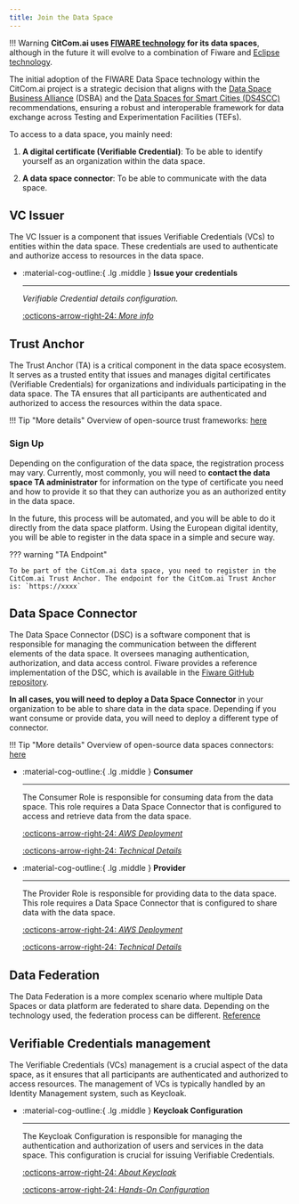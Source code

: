 ```yaml
---
title: Join the Data Space
---
```


!!! Warning
    **CitCom.ai uses [FIWARE technology](https://github.com/FIWARE/data-space-connector/tree/main) for its data spaces**, although in the future it will evolve to a combination of Fiware and [Eclipse technology](https://github.com/eclipse-edc/).

The initial adoption of the FIWARE Data Space technology within the CitCom.ai project is a strategic decision that aligns with the [Data Space Business Alliance](https://data-spaces-business-alliance.eu/) (DSBA) and the [Data Spaces for Smart Cities (DS4SCC)](https://www.ds4sscc.eu/) recommendations, ensuring a robust and interoperable framework for data exchange across Testing and Experimentation Facilities (TEFs).

To access to a data space, you mainly need: 

1. **A digital certificate (Verifiable Credential)**: To be able to identify yourself as an organization within the data space. 

2. **A data space connector**: To be able to communicate with the data space.

## VC Issuer

The VC Issuer is a component that issues Verifiable Credentials (VCs) to entities within the data space. These credentials are used to authenticate and authorize access to resources in the data space.

<div class="grid cards" markdown>

-   :material-cog-outline:{ .lg .middle } __Issue your credentials__

    ---

    _Verifiable Credential details configuration._

    [:octicons-arrow-right-24: _More info_](../../documentation/verifier_credentials/index.md#verifier-credential-issuer)

</div>

## Trust Anchor

The Trust Anchor (TA) is a critical component in the data space ecosystem. It serves as a trusted entity that issues and manages digital certificates (Verifiable Credentials) for organizations and individuals participating in the data space. The TA ensures that all participants are authenticated and authorized to access the resources within the data space.

!!! Tip "More details"
    Overview of open-source trust frameworks: [here](../../documentation/trust_frameworks/index.md)

### Sign Up

Depending on the configuration of the data space, the registration process may vary. Currently, most commonly, you will need to **contact the data space TA administrator** for information on the type of certificate you need and how to provide it so that they can authorize you as an authorized entity in the data space. 

In the future, this process will be automated, and you will be able to do it directly from the data space platform. Using the European digital identity, you will be able to register in the data space in a simple and secure way.

??? warning "TA Endpoint"

    To be part of the CitCom.ai data space, you need to register in the CitCom.ai Trust Anchor. The endpoint for the CitCom.ai Trust Anchor is: `https://xxxx`

## Data Space Connector

The Data Space Connector (DSC) is a software component that is responsible for managing the communication between the different elements of the data space. It oversees managing authentication, authorization, and data access control. Fiware provides a reference implementation of the DSC, which is available in the [Fiware GitHub repository](https://github.com/FIWARE/data-space-connector/tree/main).

**In all cases, you will need to deploy a Data Space Connector** in your organization to be able to share data in the data space. Depending if you want consume or provide data, you will need to deploy a different type of connector.

!!! Tip "More details"
    Overview of open-source data spaces connectors: [here](../../documentation/data_space_connectors/index.md)

<div class="grid cards" markdown>

-   :material-cog-outline:{ .lg .middle } __Consumer__

    ---

    The Consumer Role is responsible for consuming data from the data space. This role requires a Data Space Connector that is configured to access and retrieve data from the data space.

    [:octicons-arrow-right-24: _AWS Deployment_](../../documentation/mv_data_space/fiware/consumer.md)

    [:octicons-arrow-right-24: _Technical Details_](../../documentation/data_space_connectors/fiware/index.md#consumer)

-   :material-cog-outline:{ .lg .middle } __Provider__

    ---

    The Provider Role is responsible for providing data to the data space. This role requires a Data Space Connector that is configured to share data with the data space.

    [:octicons-arrow-right-24: _AWS Deployment_](../../documentation/mv_data_space/fiware/provider.md)

    [:octicons-arrow-right-24: _Technical Details_](../../documentation/data_space_connectors/fiware/index.md#provider)

</div>

## Data Federation

The Data Federation is a more complex scenario where multiple Data Spaces or data platform are federated to share data. Depending on the technology used, the federation process can be different. [Reference](../../documentation/data_federation/index.md)

## Verifiable Credentials management

The Verifiable Credentials (VCs) management is a crucial aspect of the data space, as it ensures that all participants are authenticated and authorized to access resources. The management of VCs is typically handled by an Identity Management system, such as Keycloak.

<div class="grid cards" markdown>

-   :material-cog-outline:{ .lg .middle } __Keycloak Configuration__

    ---

    The Keycloak Configuration is responsible for managing the authentication and authorization of users and services in the data space. This configuration is crucial for issuing Verifiable Credentials.

    [:octicons-arrow-right-24: _About Keycloak_](../../documentation/verifier_credentials/index.md#identity-management-keycloak)

    [:octicons-arrow-right-24: _Hands-On Configuration_](../../documentation/verifier_credentials/keycloak/index.md)

</div>